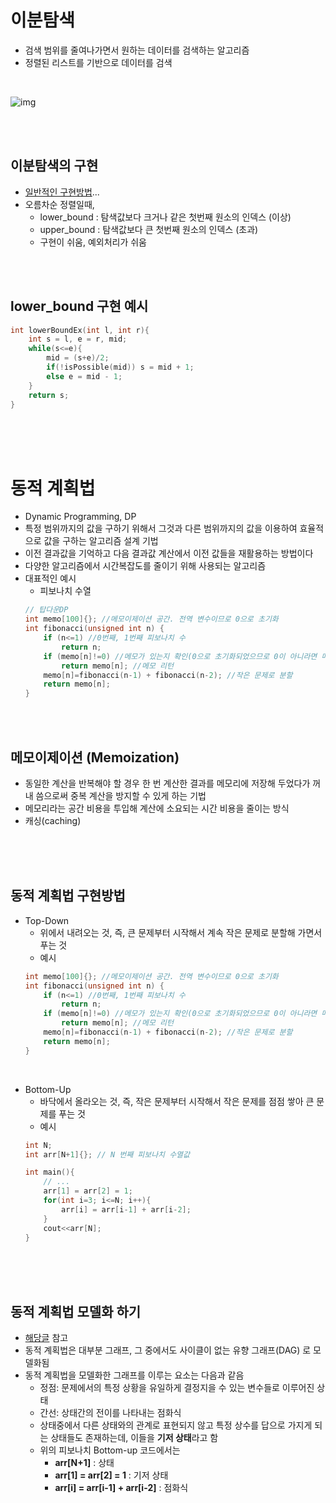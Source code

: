 # 이분탐색
* 검색 범위를 줄여나가면서 원하는 데이터를 검색하는 알고리즘
* 정렬된 리스트를 기반으로 데이터를 검색

<br> 

![img](https://blog.penjee.com/wp-content/uploads/2015/04/binary-and-linear-search-animations.gif)

<br> <br> 

## 이분탐색의 구현
* [일반적인 구현방법](https://namu.wiki/w/%EC%9D%B4%EC%A7%84%20%ED%83%90%EC%83%89?from=%EC%9D%B4%EB%B6%84%20%ED%83%90%EC%83%89)...
* 오름차순 정렬일때,
    * lower_bound : 탐색값보다 크거나 같은 첫번째 원소의 인덱스 (이상)
    * upper_bound : 탐색값보다 큰 첫번째 원소의 인덱스 (초과)
    * 구현이 쉬움, 예외처리가 쉬움

<br><br>

## lower_bound 구현 예시
~~~cpp
int lowerBoundEx(int l, int r){
    int s = l, e = r, mid;
    while(s<=e){
        mid = (s+e)/2;
        if(!isPossible(mid)) s = mid + 1;
        else e = mid - 1;
    }
    return s;
}
~~~

<br> <br> <br>

# 동적 계획법
* Dynamic Programming, DP
* 특정 범위까지의 값을 구하기 위해서 그것과 다른 범위까지의 값을 이용하여 효율적으로 값을 구하는 알고리즘 설계 기법
* 이전 결과값을 기억하고 다음 결과값 계산에서 이전 값들을 재활용하는 방법이다
* 다양한 알고리즘에서 시간복잡도를 줄이기 위해 사용되는 알고리즘
* 대표적인 예시
    * 피보나치 수열
    ~~~cpp
    // 탑다운DP
    int memo[100]{}; //메모이제이션 공간. 전역 변수이므로 0으로 초기화
    int fibonacci(unsigned int n) {
        if (n<=1) //0번째, 1번째 피보나치 수
            return n;
        if (memo[n]!=0) //메모가 있는지 확인(0으로 초기화되었으므로 0이 아니라면 메모가 쓰인 것임)
            return memo[n]; //메모 리턴
        memo[n]=fibonacci(n-1) + fibonacci(n-2); //작은 문제로 분할
        return memo[n];
    }
    ~~~

<br> <br>

## 메모이제이션 (Memoization)
* 동일한 계산을 반복해야 할 경우 한 번 계산한 결과를 메모리에 저장해 두었다가 꺼내 씀으로써 중복 계산을 방지할 수 있게 하는 기법
* 메모리라는 공간 비용을 투입해 계산에 소요되는 시간 비용을 줄이는 방식
* 캐싱(caching)

<br><br><br>

## 동적 계획법 구현방법
* Top-Down
    * 위에서 내려오는 것, 즉, 큰 문제부터 시작해서 계속 작은 문제로 분할해 가면서 푸는 것
    * 예시
    ~~~cpp
    int memo[100]{}; //메모이제이션 공간. 전역 변수이므로 0으로 초기화
    int fibonacci(unsigned int n) {
        if (n<=1) //0번째, 1번째 피보나치 수
            return n;
        if (memo[n]!=0) //메모가 있는지 확인(0으로 초기화되었으므로 0이 아니라면 메모가 쓰인 것임)
            return memo[n]; //메모 리턴
        memo[n]=fibonacci(n-1) + fibonacci(n-2); //작은 문제로 분할
        return memo[n];
    }
    ~~~

<br>

* Bottom-Up
    * 바닥에서 올라오는 것, 즉, 작은 문제부터 시작해서 작은 문제를 점점 쌓아 큰 문제를 푸는 것
    * 예시
    ~~~cpp
    int N;
    int arr[N+1]{}; // N 번째 피보나치 수열값

    int main(){
        // ...
        arr[1] = arr[2] = 1;
        for(int i=3; i<=N; i++){
            arr[i] = arr[i-1] + arr[i-2];
        }
        cout<<arr[N];
    }
    ~~~

<br> <br> <br>

## 동적 계획법 모델화 하기
* [해당글](https://www.secmem.org/blog/2020/10/24/dp/) 참고
* 동적 계획법은 대부분 그래프, 그 중에서도 사이클이 없는 유향 그래프(DAG) 로 모델화됨
* 동적 계획법을 모델화한 그래프를 이루는 요소는 다음과 같음
    * 정점: 문제에서의 특정 상황을 유일하게 결정지을 수 있는 변수들로 이루어진 상태
    * 간선: 상태간의 전이를 나타내는 점화식
    * 상태중에서 다른 상태와의 관계로 표현되지 않고 특정 상수를 답으로 가지게 되는 상태들도 존재하는데, 이들을 **기저 상태**라고 함
    * 위의 피보나치 Bottom-up 코드에서는 
        * **arr[N+1]** : 상태
        * **arr[1] = arr[2] = 1** : 기저 상태
        * **arr[i] = arr[i-1] + arr[i-2]** : 점화식
        
<br> <br>





